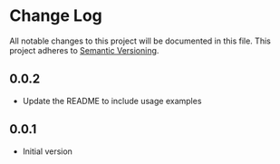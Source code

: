 # Change Log

All notable changes to this project will be documented in this file. This
project adheres to [Semantic Versioning](http://semver.org/).

## 0.0.2

- Update the README to include usage examples

## 0.0.1

- Initial version